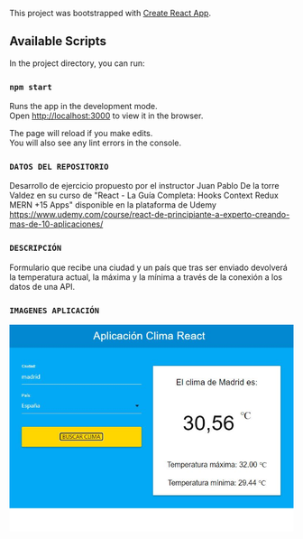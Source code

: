 This project was bootstrapped with [Create React App](https://github.com/facebook/create-react-app).

## Available Scripts

In the project directory, you can run:

### `npm start`

Runs the app in the development mode.<br />
Open [http://localhost:3000](http://localhost:3000) to view it in the browser.

The page will reload if you make edits.<br />
You will also see any lint errors in the console.

### `DATOS DEL REPOSITORIO`
Desarrollo de ejercicio propuesto por el instructor Juan Pablo De la torre Valdez  en su curso de "React - La Guía Completa: Hooks Context Redux MERN +15 Apps" disponible en la plataforma de Udemy https://www.udemy.com/course/react-de-principiante-a-experto-creando-mas-de-10-aplicaciones/

### `DESCRIPCIÓN`
Formulario que recibe una ciudad y un país que tras ser enviado devolverá la temperatura actual, la máxima y la mínima a través de la conexión a los datos de una API.

### `IMAGENES APLICACIÓN`

![Captura de pantalla](src/Captura_Clima.JPG)
